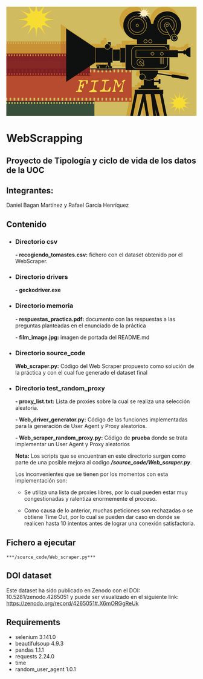 

![Alt text](./memoria/film_image.jpg "Rastreador de Peliculas") 

# WebScrapping

## Proyecto de Tipología y ciclo de vida de los datos de la UOC

## Integrantes:

Daniel Bagan Martínez y Rafael García Henríquez

## Contenido

- ### Directorio csv
    **- recogiendo_tomastes.csv:** fichero con el dataset obtenido por el WebScraper.

- ### Directorio drivers
    **- geckodriver.exe**

- ### Directorio memoria
    **- respuestas_practica.pdf:**  documento con las respuestas a las preguntas planteadas en el enunciado de la práctica
    
    **- film_image.jpg:** imagen de portada del README.md

- ### Directorio source_code
    **Web_scraper.py:** Código del Web Scraper propuesto como solución de la práctica y con el cual fue generado el dataset final 

- ### Directorio test_random_proxy
    **- proxy_list.txt:** Lista de proxies sobre la cual se realiza una selección aleatoria.

    **- Web_driver_generator.py:**  Código de las funciones implementadas para la generación de User Agent y Proxy aleatorios.

    **- Web_scraper_random_proxy.py:**  Código de **prueba** donde se trata implementar un User Agent y Proxy aleatorios

    **Nota:** Los scripts que se encuentran en este directorio surgen como parte de una posible mejora al codigo ***/source_code/Web_scraper.py***.

    Los inconvenientes que se tienen por los momentos con esta implementación son:

    - Se utiliza una lista de proxies libres, por lo cual pueden estar muy congestionadas y ralentiza enormemente el proceso. 
    
    - Como causa de lo anterior, muchas peticiones son rechazadas o se obtiene Time Out, por lo cual se pueden dar caso en donde se realicen hasta 10 intentos antes de lograr una conexión satisfactoria.


## Fichero a ejecutar
    ***/source_code/Web_scraper.py***

## DOI dataset
Este dataset ha sido publicado en Zenodo con el DOI:  10.5281/zenodo.4265051 y puede ser visualizado en el siguiente link: https://zenodo.org/record/4265051#.X6mORGgReUk

## Requirements
- selenium 3.141.0
- beautifulsoup 4.9.3
- pandas 1.1.1
- requests 2.24.0
- time 
- random_user_agent 1.0.1